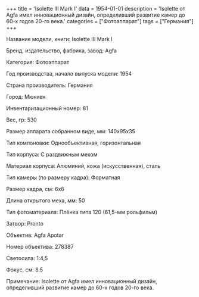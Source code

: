 +++
title = 'Isolette III Mark I'
data = 1954-01-01
description = 'Isolette от Agfa имел инновационный дизайн, определивший развитие камер до 60-х годов 20-го века.'
categories = ["Фотоаппарат"]
tags = ["Германия"]
+++

Название модели, книги: Isolette III Mark I

Бренд, издательство, фабрика, завод: Agfa

Категория: Фотоаппарат

Год производства, начало выпуска модели: 1954

Страна производитель: Германия

Город: Мюнхен

Инвентаризационный номер: 81

Вес, гр: 530

Размер аппарата  собранном виде, мм: 140х95х35

Тип компоновки: Однообъективная, горизонтальная

Тип корпуса: С раздвижным мехом

Материал корпуса: Алюминий, кожа (искусственная), сталь

Тип камеры (по размеру кадра): Форматная

Размер кадра, см: 6х6

Длина открытого меха, мм: 50

Тип фотоматериала: Плёнка типа 120 (61,5-мм рольфильм)

Затвор: Pronto

Объектив: Agfa Apotar

Номер объектива: 278387

Светосила: 1:4,5

Фокус, см: 8.5

Примечание: Isolette от Agfa имел инновационный дизайн, определивший развитие камер до 60-х годов 20-го века.

